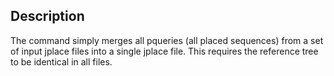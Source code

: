 ## Description

The command simply merges all pqueries (all placed sequences) from a set of input jplace files
into a single jplace file. This requires the reference tree to be identical in all files.
